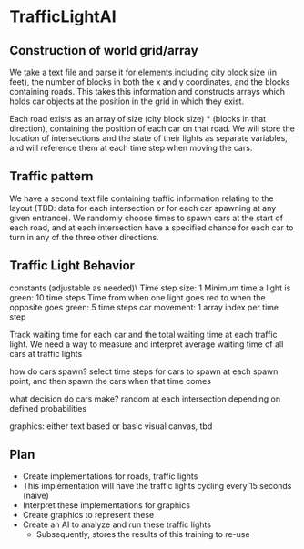 # TrafficLightAI

## Construction of world grid/array
We take a text file and parse it for elements including city block size (in feet),
the number of blocks in both the x and y coordinates, and the blocks containing
roads.
This takes this information and constructs arrays which holds car objects at
the position in the grid in which they exist.


Each road exists as an array of size (city block size) \* (blocks in that
direction), containing the position of each car on that road.
We will store the location of intersections and the state of their lights as
separate variables, and will reference them at each time step when moving the
cars.

## Traffic pattern
We have a second text file containing traffic information relating to the layout
(TBD: data for each intersection or for each car spawning at any given entrance).
We randomly choose times to spawn cars at the start of each road, and at each
intersection have a specified chance for each car to turn in any of the three
other directions.

## Traffic Light Behavior
constants (adjustable as needed)\\
Time step size: 1
Minimum time a light is green: 10 time steps
Time from when one light goes red to when the opposite goes green: 5 time steps
car movement: 1 array index per time step

Track waiting time for each car and the total waiting time at each traffic light.
We need a way to measure and interpret average waiting time of all cars at
traffic lights



how do cars spawn? select time steps for cars to spawn at each spawn point, and
then spawn the cars when that time comes

what decision do cars make? random at each intersection depending on defined
probabilities

graphics: either text based or basic visual canvas, tbd


## Plan
* Create implementations for roads, traffic lights
* This implementation will have the traffic lights cycling every 15 seconds (naive)
* Interpret these implementations for graphics
* Create graphics to represent these
* Create an AI to analyze and run these traffic lights
  * Subsequently, stores the results of this training to re-use
